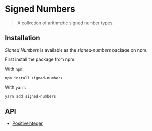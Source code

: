 # Signed Numbers

> A collection of arithmetic signed number types.

## Installation

_Signed Numbers_ is available as the _signed-numbers_ package on [npm][1].

First install the package from npm.

With `npm`:

```sh
npm install signed-numbers
```

With `yarn`:
```sh
yarn add signed-numbers
```

## API

- [PositiveInteger](src/PositiveInteger/README.md)

[1]: https://npmjs.com